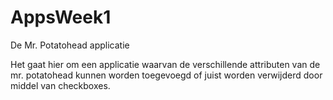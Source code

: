 # AppsWeek1
De Mr. Potatohead applicatie

Het gaat hier om een applicatie waarvan de verschillende attributen van de mr. potatohead kunnen worden toegevoegd of juist worden verwijderd door middel van checkboxes.
